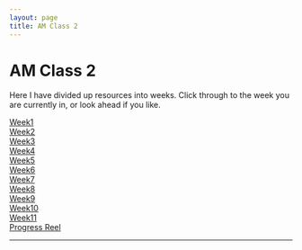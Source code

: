 ```yaml
---
layout: page
title: AM Class 2
---
```


# AM Class 2

Here I have divided up resources into weeks. Click through to the week you are currently in, or look ahead if you like.

<div class="big-link-holder"><a href="week1.html"><div class="big-link">Week1</div></a></div>
<div class="big-link-holder"><a href="week2.html"><div class="big-link">Week2</div></a></div>
<div class="big-link-holder"><a href="week3.html"><div class="big-link">Week3</div></a></div>
<div class="big-link-holder"><a href="week4.html"><div class="big-link">Week4</div></a></div>
<div class="big-link-holder"><a href="week5.html"><div class="big-link">Week5</div></a></div>
<div class="big-link-holder"><a href="week6.html"><div class="big-link">Week6</div></a></div>
<div class="big-link-holder"><a href="week7.html"><div class="big-link">Week7</div></a></div>
<div class="big-link-holder"><a href="week8.html"><div class="big-link">Week8</div></a></div>
<div class="big-link-holder"><a href="week9.html"><div class="big-link">Week9</div></a></div>
<div class="big-link-holder"><a href="week10.html"><div class="big-link">Week10</div></a></div>
<div class="big-link-holder"><a href="week11.html"><div class="big-link">Week11</div></a></div>
<div class="big-link-holder"><a href="progress-reel.html"><div class="big-link">Progress Reel</div></a></div>

----